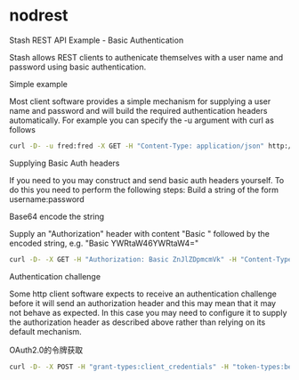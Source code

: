 nodrest
=======

Stash REST API Example - Basic Authentication

Stash allows REST clients to authenicate themselves with a user name and password using basic authentication.

Simple example

Most client software provides a simple mechanism for supplying a user name and password and will build the required authentication headers automatically. For example you can specify the -u argument with curl as follows

```bash
curl -D- -u fred:fred -X GET -H "Content-Type: application/json" http://localhost:7990/rest/api/1.0/projects
```

Supplying Basic Auth headers

If you need to you may construct and send basic auth headers yourself. To do this you need to perform the following steps:
Build a string of the form username:password

Base64 encode the string

Supply an "Authorization" header with content "Basic " followed by the encoded string, e.g. "Basic YWRtaW46YWRtaW4="

```bash
curl -D- -X GET -H "Authorization: Basic ZnJlZDpmcmVk" -H "Content-Type: application/json" http://localhost:7990/rest/api/1.0/projects
```

Authentication challenge

Some http client software expects to receive an authentication challenge before it will send an authorization header and this may mean that it may not behave as expected. In this case you may need to configure it to supply the authorization header as described above rather than relying on its default mechanism.

OAuth2.0的令牌获取

```bash
curl -D- -X POST -H "grant-types:client_credentials" -H "token-types:bearer" http://localhost:9999/token
```
